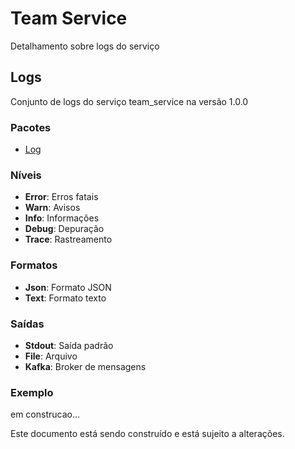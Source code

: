 # Team Service

Detalhamento sobre logs do serviço

## Logs

Conjunto de logs do serviço team_service na versão 1.0.0

### Pacotes

- [Log](https://crates.io/crates/log)

### Níveis

- **Error**: Erros fatais
- **Warn**: Avisos
- **Info**: Informações
- **Debug**: Depuração
- **Trace**: Rastreamento

### Formatos

- **Json**: Formato JSON
- **Text**: Formato texto

### Saídas

- **Stdout**: Saída padrão
- **File**: Arquivo
- **Kafka**: Broker de mensagens

### Exemplo

em construcao...

Este documento está sendo construído e está sujeito a alterações.
